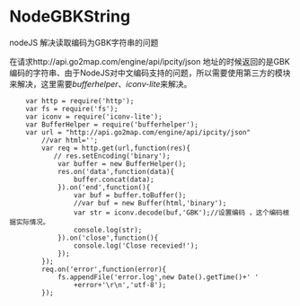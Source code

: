 NodeGBKString
=============

nodeJS 解决读取编码为GBK字符串的问题

在请求http://api.go2map.com/engine/api/ipcity/json 地址的时候返回的是GBK编码的字符串、由于NodeJS对中文编码支持的问题，所以需要使用第三方的模块来解决，这里需要*bufferhelper*、*iconv-lite*来解决。

		var http = require('http');
		var fs = require('fs');
		var iconv = require('iconv-lite');
		var BufferHelper = require('bufferhelper');
		var url = "http://api.go2map.com/engine/api/ipcity/json"
		    //var html='';
		    var req = http.get(url,function(res){
		       // res.setEncoding('binary');
		        var buffer = new BufferHelper();
		        res.on('data',function(data){
		            buffer.concat(data);
		        }).on('end',function(){
		            var buf = buffer.toBuffer();
		            //var buf = new Buffer(html,'binary');
		            var str = iconv.decode(buf,'GBK');//设置编码 ，这个编码根据实际情况。
		            console.log(str);
		        }).on('close',function(){
		            console.log('Close recevied!');
		        });
		    });
		    req.on('error',function(error){
		        fs.appendFile('error.log',new Date().getTime()+' '
		            +error+'\r\n','utf-8');
		    });
